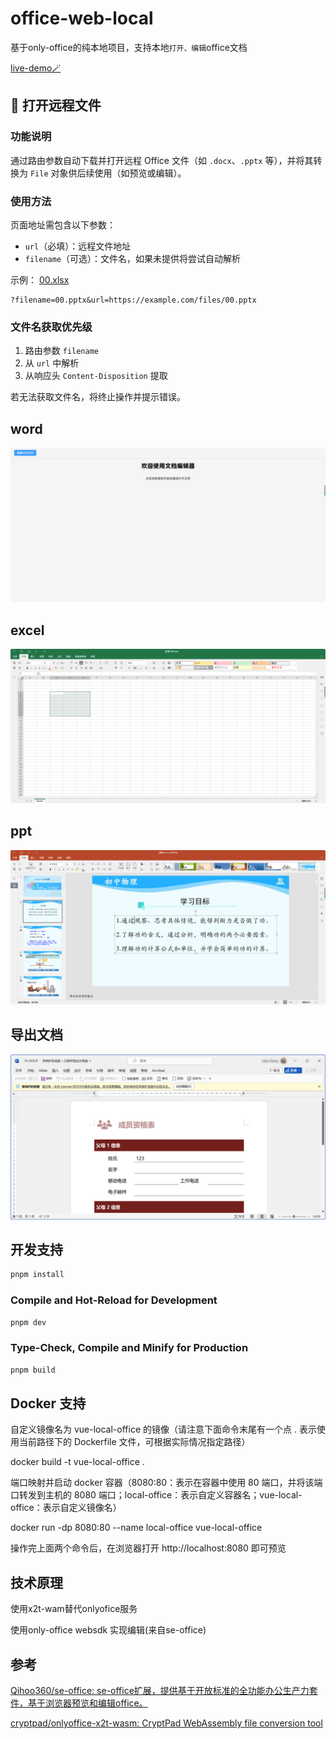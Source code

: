 # office-web-local

基于only-office的纯本地项目，支持本地`打开、编辑`office文档

[live-demo🪄](https://sweetwisdom.github.io/onlyoffice-web-local/)




## 📄 打开远程文件

### 功能说明

通过路由参数自动下载并打开远程 Office 文件（如 `.docx`、`.pptx` 等），并将其转换为 `File` 对象供后续使用（如预览或编辑）。

### 使用方法

页面地址需包含以下参数：

* `url`（必填）：远程文件地址
* `filename`（可选）：文件名，如果未提供将尝试自动解析

示例：
[00.xlsx](https://sweetwisdom.github.io/onlyoffice-web-local/#/?url=https://sweetwisdom.github.io/react-filePreview/filePreview/00.xlsx)

```
?filename=00.pptx&url=https://example.com/files/00.pptx
```

### 文件名获取优先级

1. 路由参数 `filename`
2. 从 `url` 中解析
3. 从响应头 `Content-Disposition` 提取

若无法获取文件名，将终止操作并提示错误。



## word

![recording](./.imgs/recording.gif)

## excel

![image-20250524104950359](./.imgs/image-20250524104950359.png)

## ppt

![image-20250524105044644](./.imgs/image-20250524105044644.png)



## 导出文档

![image-20250524104854846](./.imgs/image-20250524104854846.png)

## 开发支持

```sh
pnpm install
```

### Compile and Hot-Reload for Development

```sh
pnpm dev
```

### Type-Check, Compile and Minify for Production

```sh
pnpm build
```

## Docker 支持

自定义镜像名为 vue-local-office 的镜像（请注意下面命令末尾有一个点 . 表示使用当前路径下的 Dockerfile 文件，可根据实际情况指定路径）

docker build -t vue-local-office .

端口映射并启动 docker 容器（8080:80：表示在容器中使用 80 端口，并将该端口转发到主机的 8080 端口；local-office：表示自定义容器名；vue-local-office：表示自定义镜像名）

docker run -dp 8080:80 --name local-office vue-local-office

操作完上面两个命令后，在浏览器打开 http://localhost:8080 即可预览

## 技术原理

使用x2t-wam替代onlyofice服务

使用only-office websdk  实现编辑(来自se-office)

## 参考

[Qihoo360/se-office: se-office扩展，提供基于开放标准的全功能办公生产力套件，基于浏览器预览和编辑office。](https://github.com/Qihoo360/se-office)

[cryptpad/onlyoffice-x2t-wasm: CryptPad WebAssembly file conversion tool](https://github.com/cryptpad/onlyoffice-x2t-wasm)

